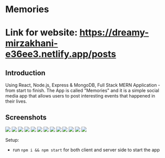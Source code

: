 
# Memories
# Link for website: https://dreamy-mirzakhani-e36ee3.netlify.app/posts
## Introduction

Using React, Node.js, Express & MongoDB, Full Stack MERN Application - from start to finish. The App is called "Memories" and it is a simple social media app that allows users to post interesting events that happened in their lives.

## Screenshots
![](Images/Screenshot_32.png)
![](Images/Screenshot_33.png)
![](Images/Screenshot_34.png)
![](Images/Screenshot_35.png)
![](Images/Screenshot_26.png)
![](Images/Screenshot_27.png)
![](Images/Screenshot_28.png)
![](Images/Screenshot_29.png)
![](Images/Screenshot_30.png)
![](Images/Screenshot_31.png)
![](Images/Screenshot_36.png)
![](Images/Screenshot_37.png)
![](Images/Screenshot_38.png)


Setup:
- run ```npm i && npm start``` for both client and server side to start the app
